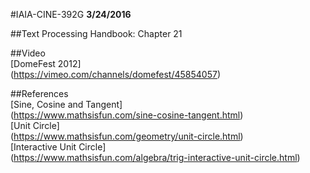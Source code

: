 #IAIA-CINE-392G
**3/24/2016**
  
##Text
Processing Handbook: Chapter 21  

##Video  
[DomeFest 2012]  
(https://vimeo.com/channels/domefest/45854057)  

##References  
[Sine, Cosine and Tangent]  
(https://www.mathsisfun.com/sine-cosine-tangent.html)  
[Unit Circle]  
(https://www.mathsisfun.com/geometry/unit-circle.html)  
[Interactive Unit Circle]  
(https://www.mathsisfun.com/algebra/trig-interactive-unit-circle.html)  
